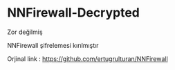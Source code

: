 # NNFirewall-Decrypted

Zor değilmiş

NNFirewall şifrelemesi kırılmıştır


Orjinal link : https://github.com/ertugrulturan/NNFirewall
